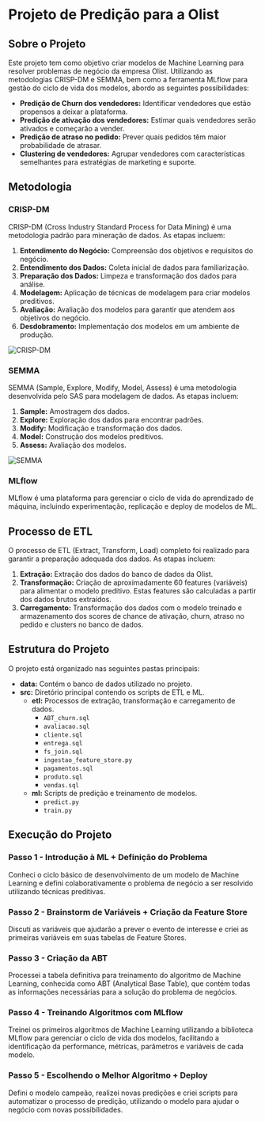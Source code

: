 # Projeto de Predição para a Olist

## Sobre o Projeto

Este projeto tem como objetivo criar modelos de Machine Learning para resolver problemas de negócio da empresa Olist. Utilizando as metodologias CRISP-DM e SEMMA, bem como a ferramenta MLflow para gestão do ciclo de vida dos modelos, abordo as seguintes possibilidades:

- **Predição de Churn dos vendedores:** Identificar vendedores que estão propensos a deixar a plataforma.
- **Predição de ativação dos vendedores:** Estimar quais vendedores serão ativados e começarão a vender.
- **Predição de atraso no pedido:** Prever quais pedidos têm maior probabilidade de atrasar.
- **Clustering de vendedores:** Agrupar vendedores com características semelhantes para estratégias de marketing e suporte.

## Metodologia

### CRISP-DM

CRISP-DM (Cross Industry Standard Process for Data Mining) é uma metodologia padrão para mineração de dados. As etapas incluem:

1. **Entendimento do Negócio:** Compreensão dos objetivos e requisitos do negócio.
2. **Entendimento dos Dados:** Coleta inicial de dados para familiarização.
3. **Preparação dos Dados:** Limpeza e transformação dos dados para análise.
4. **Modelagem:** Aplicação de técnicas de modelagem para criar modelos preditivos.
5. **Avaliação:** Avaliação dos modelos para garantir que atendem aos objetivos do negócio.
6. **Desdobramento:** Implementação dos modelos em um ambiente de produção.

![CRISP-DM](https://miro.medium.com/v2/resize:fit:988/0*tA5OjppLK627FfFo)

### SEMMA

SEMMA (Sample, Explore, Modify, Model, Assess) é uma metodologia desenvolvida pelo SAS para modelagem de dados. As etapas incluem:

1. **Sample:** Amostragem dos dados.
2. **Explore:** Exploração dos dados para encontrar padrões.
3. **Modify:** Modificação e transformação dos dados.
4. **Model:** Construção dos modelos preditivos.
5. **Assess:** Avaliação dos modelos.

![SEMMA](https://documentation.sas.com/api/docsets/emref/14.3/content/images/semma.png?locale=en)

### MLflow

MLflow é uma plataforma para gerenciar o ciclo de vida do aprendizado de máquina, incluindo experimentação, replicação e deploy de modelos de ML.

## Processo de ETL

O processo de ETL (Extract, Transform, Load) completo foi realizado para garantir a preparação adequada dos dados. As etapas incluem:

1. **Extração:** Extração dos dados do banco de dados da Olist.
2. **Transformação:** Criação de aproximadamente 60 features (variáveis) para alimentar o modelo preditivo. Estas features são calculadas a partir dos dados brutos extraídos.
3. **Carregamento:** Transformação dos dados com o modelo treinado e armazenamento dos scores de chance de ativação, churn, atraso no pedido e clusters no banco de dados.

## Estrutura do Projeto

O projeto está organizado nas seguintes pastas principais:

- **data:** Contém o banco de dados utilizado no projeto.
- **src:** Diretório principal contendo os scripts de ETL e ML.
  - **etl:** Processos de extração, transformação e carregamento de dados.
    - `ABT_churn.sql`
    - `avaliacao.sql`
    - `cliente.sql`
    - `entrega.sql`
    - `fs_join.sql`
    - `ingestao_feature_store.py`
    - `pagamentos.sql`
    - `produto.sql`
    - `vendas.sql`
  - **ml:** Scripts de predição e treinamento de modelos.
    - `predict.py`
    - `train.py`

## Execução do Projeto

### Passo 1 - Introdução à ML + Definição do Problema

Conheci o ciclo básico de desenvolvimento de um modelo de Machine Learning e defini colaborativamente o problema de negócio a ser resolvido utilizando técnicas preditivas.

### Passo 2 - Brainstorm de Variáveis + Criação da Feature Store 

Discuti as variáveis que ajudarão a prever o evento de interesse e criei as primeiras variáveis em suas tabelas de Feature Stores.

### Passo 3 - Criação da ABT

Processei a tabela definitiva para treinamento do algoritmo de Machine Learning, conhecida como ABT (Analytical Base Table), que contém todas as informações necessárias para a solução do problema de negócios.

### Passo 4 - Treinando Algoritmos com MLflow

Treinei os primeiros algoritmos de Machine Learning utilizando a biblioteca MLflow para gerenciar o ciclo de vida dos modelos, facilitando a identificação da performance, métricas, parâmetros e variáveis de cada modelo.

### Passo 5 - Escolhendo o Melhor Algoritmo + Deploy

Defini o modelo campeão, realizei novas predições e criei scripts para automatizar o processo de predição, utilizando o modelo para ajudar o negócio com novas possibilidades.
